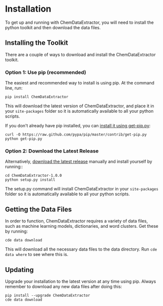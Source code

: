 # Installation

To get up and running with ChemDataExtractor, you will need to install the python toolkit and then download the
data files.


## Installing the Toolkit

There are a couple of ways to download and install the ChemDataExtractor toolkit.

### Option 1: Use pip (recommended)

The easiest and recommended way to install is using pip. At the command line, run:

    pip install ChemDataExtractor

This will download the latest version of ChemDataExtractor, and place it in your `site-packages` folder so it is
automatically available to all your python scripts.

If you don't already have pip installed, you can 
[install it using get-pip.py](http://www.pip-installer.org/en/latest/installing.html):

    curl -O https://raw.github.com/pypa/pip/master/contrib/get-pip.py
    python get-pip.py

### Option 2: Download the Latest Release

Alternatively, [download the latest release](http://data.chemdataextractor.org/download) manually and install yourself 
by running::

    cd ChemDataExtractor-1.0.0
    python setup.py install

The setup.py command will install ChemDataExtractor in your `site-packages` folder so it is automatically available to
all your python scripts.

## Getting the Data Files

In order to function, ChemDataExtractor requires a variety of data files, such as machine learning models, dictionaries,
and word clusters. Get these by running:

    cde data download


This will download all the necessary data files to the data directory. Run `cde data where` to see where this is.

## Updating

Upgrade your installation to the latest version at any time using pip. Always remember to download any new data files
after doing this:


    pip install --upgrade ChemDataExtractor
    cde data download
